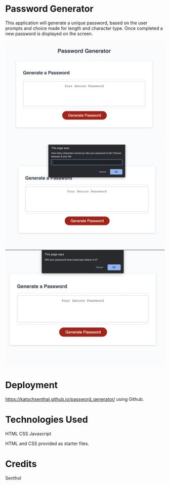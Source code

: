 # Password Generator

This application will generate a unique password, based on the user prompts and choice made for length and character type. Once completed a new password is displayed on the screen.

![Alt text](Develop/screenshots/ss1.png)
![Alt text](Develop/screenshots/ss2.png)
![Alt text](Develop/screenshots/ss3.png)

# Deployment

https://katochsenthal.github.io/password_generator/ using Github.

# Technologies Used

HTML
CSS
Javascript

HTML and CSS provided as starter files.

# Credits

Senthol
